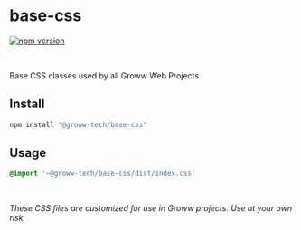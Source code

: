 # base-css 
 [![npm version](https://img.shields.io/npm/v/@groww-tech/base-css?color=51C838)](https://www.npmjs.com/package/@groww-tech/base-css) 

<br/>


Base CSS classes used by all Groww Web Projects

## Install

```sh
npm install "@groww-tech/base-css"
```

## Usage

```css
@import '~@groww-tech/base-css/dist/index.css'
```


<br/>

*These CSS files are customized for use in Groww projects. Use at your own risk.*

